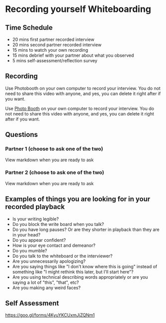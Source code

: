 # Recording yourself Whiteboarding

## Time Schedule
- 20 mins first partner recorded interview
- 20 mins second partner recorded interview 
- 15 mins to watch your own recording
- 15 mins debrief with your partner about what you observed
- 5 mins self-assessment/reflection survey

## Recording
Use Photobooth on your own computer to record your interview. You do not need to share this video with anyone, and yes, you can delete it right after if you want.

Use [Photo Booth](https://www.imore.com/how-use-photo-booth-mac) on your own computer to record your interview. You do not need to share this video with anyone, and yes, you can delete it right after if you want.

## Questions

### Partner 1 (choose to ask one of the two)

View markdown when you are ready to ask
<!--
1. Find the 10 most popular words (popularity is determined by how often they occur) in a text file (or long string of text).
2. Given any integer, print an English phrase that describes the integer (e.g. One Thousand Two Hundred Thirty Four).
-->

### Partner 2 (choose to ask one of the two)

View markdown when you are ready to ask
<!--
3. Given two strings, write a method to decide if one is a permutation of the other (different ordering of the same letters)?
4. Given two lists of unordered numbers, find the intersection of the two lists (the numbers that are in common).
-->

## Examples of things you are looking for in your recorded playback

- Is your writing legible?
- Do you block the write board when you talk?
- Do you have long pauses? Or are they shorter in playback than they are in your head?
- Do you appear confident?
- How is your eye contact and demeanor?
- Do you mumble?
- Do you talk to the whiteboard or the interviewer?
- Are you unnecessarily apologizing?
- Are you saying things like "I don't know where this is going" instead of something like "I might rethink this later, but I'll start here"?
- Are you using technical describing words appropriately or are you saying a lot of "this", "that", etc?
- Are you making any weird faces?

## Self Assessment

https://goo.gl/forms/4KyuYKCUxmJjZQNm1

